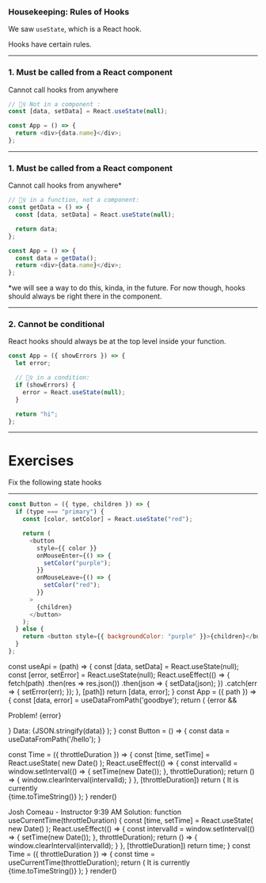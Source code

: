 ### Housekeeping: Rules of Hooks

We saw `useState`, which is a React hook.

Hooks have certain rules.

---

### 1. Must be called from a React component

Cannot call hooks from anywhere

```js
// 🙅‍♀️ Not in a component :
const [data, setData] = React.useState(null);

const App = () => {
  return <div>{data.name}</div>;
};
```

---

### 1. Must be called from a React component

Cannot call hooks from anywhere\*

```js
// 🙅‍♀️ in a function, not a component:
const getData = () => {
  const [data, setData] = React.useState(null);

  return data;
};

const App = () => {
  const data = getData();
  return <div>{data.name}</div>;
};
```

\*we will see a way to do this, kinda, in the future. For now though, hooks should always be right there in the component.

---

### 2. Cannot be conditional

React hooks should always be at the top level inside your function.

```js
const App = ({ showErrors }) => {
  let error;

  // 🙅‍♀️ in a condition:
  if (showErrors) {
    error = React.useState(null);
  }

  return "hi";
};
```

---

# Exercises

Fix the following state hooks

---

```js
const Button = ({ type, children }) => {
  if (type === "primary") {
    const [color, setColor] = React.useState("red");

    return (
      <button
        style={{ color }}
        onMouseEnter={() => {
          setColor("purple");
        }}
        onMouseLeave={() => {
          setColor("red");
        }}
      >
        {children}
      </button>
    );
  } else {
    return <button style={{ backgroundColor: "purple" }}>{children}</button>;
  }
};
```
const useApi = (path) => {
  const [data, setData] = React.useState(null);
  const [error, setError] = React.useState(null);
  React.useEffect(() => {
    fetch(path)
      .then(res => res.json())
      .then(json => {
        setData(json);
      })
      .catch(err => {
        setError(err);
      });
  }, [path])
  return [data, error];
}
const App = ({ path }) => {
  const [data, error] = useDataFromPath('goodbye');
  return (
    <span>
      {error && <p className="red">Problem! {error}</p>}
      Data: {JSON.stringify(data)}
    </span>
  );
}
const Button = () => {
  const data = useDataFromPath('/hello');
}

const Time = ({ throttleDuration }) => {
  const [time, setTime] = React.useState(
    new Date()
  );
  React.useEffect(() => {
    const intervalId = window.setInterval(() => {
      setTime(new Date());
    }, throttleDuration);
    return () => {
      window.clearInterval(intervalId);
    }
  }, [throttleDuration])
  return (
    <span>
      It is currently<br />{time.toTimeString()}
    </span>
  );
}
render(<Time throttleDuration={1000} />)

Josh Comeau - Instructor  9:39 AM
Solution:
function useCurrentTime(throttleDuration) {
  const [time, setTime] = React.useState(
    new Date()
  );
  React.useEffect(() => {
    const intervalId = window.setInterval(() => {
      setTime(new Date());
    }, throttleDuration);
    return () => {
      window.clearInterval(intervalId);
    }
  }, [throttleDuration])
  return time;
}
const Time = ({ throttleDuration }) => {
  const time = useCurrentTime(throttleDuration);
  return (
    <span>
      It is currently<br />{time.toTimeString()}
    </span>
  );
}
render(<Time throttleDuration={1000} />)